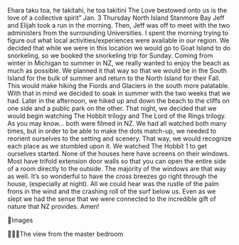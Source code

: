 Ehara taku toa, he takitahi, he toa takitini
The Love bestowed onto us is the love of a collective spirit”
Jan. 3 Thursday
North Island Stanmore Bay
Jeff and Elijah took a run in the morning. Then, Jeff was off to meet with the two
administers from the surrounding Universities. I spent the morning trying to figure out
what local activities/experiences were available in our region. We decided that
while we were in this location we would go to Goat Island to do snorkeling, so we
booked the snorkeling trip for Sunday.
Coming from winter in Michigan to summer in NZ, we really wanted to enjoy the
beach as much as possible. We planned it that way so that we would be in the South
Island for the bulk of summer and return to the North Island for their Fall. This would
make hiking the Fiords and Glaciers in the south more palatable. With that in mind
we decided to soak in summer with the two weeks that we had.
Later in the afternoon, we hiked up and down the beach to the cliffs on one side
and a public park on the other.
That night, we decided that we would begin watching The Hobbit trilogy and The
Lord of the Rings trilogy. As you may know… both were filmed in NZ. We had all
watched both many times, but in order to be able to make the dots match-up, we
needed to reorient ourselves to the setting and scenery. That way, we would
recognize each place as we stumbled upon it. We watched The Hobbit 1 to get
ourselves started.
None of the houses here have screens on their windows. Most have trifold extension
door walls so that you can open the entire side of a room directly to the outside. The
majority of the windows are that way as well. It’s so wonderful to have the cross
breezes go right through the house, (especially at night). All we could hear was the
rustle of the palm frons in the wind and the crashing roll of the surf below us. Even as
we slept we had the sense that we were connected to the incredible gift of nature
that NZ provides. Amen!

Images

The view from the master bedroom

